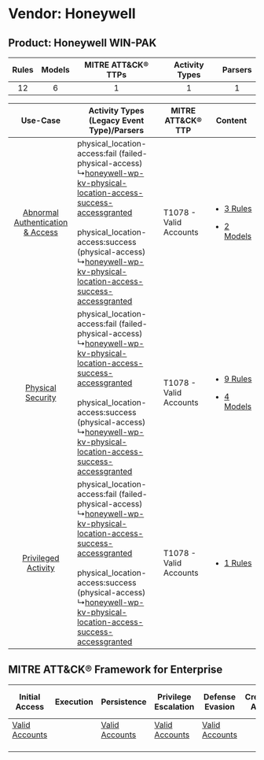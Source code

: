 Vendor: Honeywell
=================
Product: Honeywell WIN-PAK
--------------------------
| Rules | Models | MITRE ATT&CK® TTPs | Activity Types | Parsers |
|:-----:|:------:|:------------------:|:--------------:|:-------:|
|  12   |   6    |         1          |       1        |    1    |

|    Use-Case    | Activity Types (Legacy Event Type)/Parsers    | MITRE ATT&CK® TTP          | Content    |
|:----:| ---- | ---- | ---- |
| [Abnormal Authentication & Access](../../../UseCases/uc_abnormal_authentication_&_access.md) |  physical_location-access:fail (failed-physical-access)<br> ↳[honeywell-wp-kv-physical-location-access-success-accessgranted](Ps/pC_honeywellwpkvphysicallocationaccesssuccessaccessgranted.md)<br><br> physical_location-access:success (physical-access)<br> ↳[honeywell-wp-kv-physical-location-access-success-accessgranted](Ps/pC_honeywellwpkvphysicallocationaccesssuccessaccessgranted.md)<br> | T1078 - Valid Accounts<br> | [<ul><li>3 Rules</li></ul><ul><li>2 Models</li></ul>](RM/r_m_honeywell_honeywell_win-pak_Abnormal_Authentication_&_Access.md) |
|    [Physical Security](../../../UseCases/uc_physical_security.md)    |  physical_location-access:fail (failed-physical-access)<br> ↳[honeywell-wp-kv-physical-location-access-success-accessgranted](Ps/pC_honeywellwpkvphysicallocationaccesssuccessaccessgranted.md)<br><br> physical_location-access:success (physical-access)<br> ↳[honeywell-wp-kv-physical-location-access-success-accessgranted](Ps/pC_honeywellwpkvphysicallocationaccesssuccessaccessgranted.md)<br> | T1078 - Valid Accounts<br> | [<ul><li>9 Rules</li></ul><ul><li>4 Models</li></ul>](RM/r_m_honeywell_honeywell_win-pak_Physical_Security.md)    |
|    [Privileged Activity](../../../UseCases/uc_privileged_activity.md)    |  physical_location-access:fail (failed-physical-access)<br> ↳[honeywell-wp-kv-physical-location-access-success-accessgranted](Ps/pC_honeywellwpkvphysicallocationaccesssuccessaccessgranted.md)<br><br> physical_location-access:success (physical-access)<br> ↳[honeywell-wp-kv-physical-location-access-success-accessgranted](Ps/pC_honeywellwpkvphysicallocationaccesssuccessaccessgranted.md)<br> | T1078 - Valid Accounts<br> | [<ul><li>1 Rules</li></ul>](RM/r_m_honeywell_honeywell_win-pak_Privileged_Activity.md)    |

MITRE ATT&CK® Framework for Enterprise
--------------------------------------
| Initial Access                                                      | Execution | Persistence                                                         | Privilege Escalation                                                | Defense Evasion                                                     | Credential Access | Discovery | Lateral Movement | Collection | Command and Control | Exfiltration | Impact |
| ------------------------------------------------------------------- | --------- | ------------------------------------------------------------------- | ------------------------------------------------------------------- | ------------------------------------------------------------------- | ----------------- | --------- | ---------------- | ---------- | ------------------- | ------------ | ------ |
| [Valid Accounts](https://attack.mitre.org/techniques/T1078)<br><br> |           | [Valid Accounts](https://attack.mitre.org/techniques/T1078)<br><br> | [Valid Accounts](https://attack.mitre.org/techniques/T1078)<br><br> | [Valid Accounts](https://attack.mitre.org/techniques/T1078)<br><br> |                   |           |                  |            |                     |              |        |